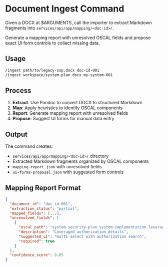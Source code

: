 # Document Ingest Command

Given a DOCX at $ARGUMENTS, call the importer to extract Markdown fragments into `services/api/app/mapping/<doc-id>/`.

Generate a mapping report with unresolved OSCAL fields and propose exact UI form controls to collect missing data.

## Usage

```bash
/ingest path/to/legacy-ssp.docx doc-id-001
/ingest workspace/system-plan.docx my-system-001
```

## Process

1. **Extract**: Use Pandoc to convert DOCX to structured Markdown
2. **Map**: Apply heuristics to identify OSCAL components
3. **Report**: Generate mapping report with unresolved fields
4. **Propose**: Suggest UI forms for manual data entry

## Output

The command creates:
- `services/api/app/mapping/<doc-id>/` directory
- Extracted Markdown fragments organized by OSCAL components
- `mapping-report.json` with unresolved fields
- `ui-forms-proposal.json` with suggested form controls

## Mapping Report Format

```json
{
  "document_id": "doc-id-001",
  "extraction_status": "partial",
  "mapped_fields": [...],
  "unresolved_fields": [
    {
      "oscal_path": "system-security-plan.system-implementation.leveraged-authorizations",
      "description": "Leveraged authorization details",
      "suggested_ui": "multi-select with authorization search",
      "required": true
    }
  ],
  "confidence_score": 0.85
}
```